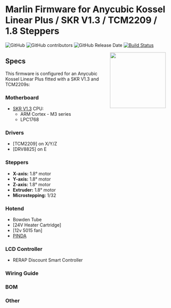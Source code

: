 # Marlin Firmware for Anycubic Kossel Linear Plus / SKR V1.3 / TCM2209 / 1.8 Steppers

![GitHub](https://img.shields.io/github/license/marlinfirmware/marlin.svg)
![GitHub contributors](https://img.shields.io/github/contributors/marlinfirmware/marlin.svg)
![GitHub Release Date](https://img.shields.io/github/release-date/marlinfirmware/marlin.svg)
[![Build Status](https://github.com/MarlinFirmware/Marlin/workflows/CI/badge.svg?branch=bugfix-2.0.x)](https://github.com/MarlinFirmware/Marlin/actions)

<img align="right" width=175 src="buildroot/share/pixmaps/logo/marlin-250.png" />

## Specs

This firmware is configured for an Anycubic Kossel Linear Plus fitted with a SKR V1.3 and TCM2209s:

### Motherboard
* [SKR V1.3](https://github.com/bigtreetech/BIGTREETECH-SKR-V1.3)
  CPU:
  * ARM Cortex - M3 series
  * LPC1768

### Drivers
* [TCM2209] on X/Y/Z
* [DRV8825] on E

### Steppers
* **X-axis:** 1.8° motor
* **Y-axis:** 1.8° motor
* **Z-axis:** 1.8° motor
* **Extruder:** 1.8° motor
* **Microstepping:** 1/32

### Hotend
 * Bowden Tube
 * [24V Heater Cartridge]
 * [12v 5015 fan]
 * [PINDA](https://www.prusa3d.com)


### LCD Controller
* RERAP Discount Smart Controller

### Wiring Guide

### BOM

### Other
